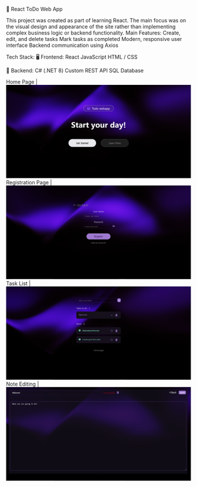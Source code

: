 📝 React ToDo Web App

This project was created as part of learning React. The main focus was on the visual design and appearance of the site rather than implementing complex business logic or backend functionality.
Main Features:
  Create, edit, and delete tasks
  Mark tasks as completed
  Modern, responsive user interface
  Backend communication using Axios

Tech Stack:
🖥️ Frontend:
    React
    JavaScript
    HTML / CSS

🔧 Backend:
    C# (.NET 8)
    Custom REST API
    SQL Database

Home Page | ![](screenshots/home_page.png)
Registration Page | ![](screenshots/reg_page.png)
Task List | ![](screenshots/todos_page.png)
Note Editing | ![](screenshots/todoNote_page.png)
